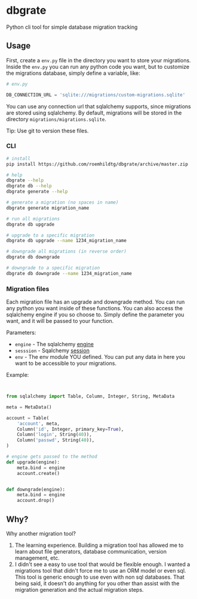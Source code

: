 # dbgrate
Python cli tool for simple database migration tracking

## Usage

First, create a `env.py` file in the directory you want to store your migrations. 
Inside the `env.py` you can run any python code you want, but to customize the 
migrations database, simply define a variable, like:

```python
# env.py

DB_CONNECTION_URL = 'sqlite:///migrations/custom-migrations.sqlite'

```

You can use any connection url that sqlalchemy supports, since
migrations are stored using sqlalchemy. By default, migrations
will be stored in the directory `migrations/migrations.sqlite`.

Tip: Use git to version these files.


### CLI
```bash
# install
pip install https://github.com/roemhildtg/dbgrate/archive/master.zip

# help
dbgrate --help
dbgrate db --help
dbgrate generate --help

# generate a migration (no spaces in name)
dbgrate generate migration_name

# run all migrations
dbgrate db upgrade

# upgrade to a specific migration
dbgrate db upgrade --name 1234_migration_name

# downgrade all migrations (in reverse order)
dbgrate db downgrade

# downgrade to a specific migration
dbgrate db downgrade --name 1234_migration_name
```

### Migration files

Each migration file has an upgrade and downgrade method. You can 
run any python you want inside of these functions. You can also
access the sqlalchemy engine if you so choose to. Simply define
the parameter you want, and it will be passed to your function.

Parameters: 

 - `engine` - The sqlalchemy [engine](https://docs.sqlalchemy.org/en/13/core/engines.html?highlight=create_engine#sqlalchemy.create_engine)
 - `sesssion` - Sqalchemy [session](https://docs.sqlalchemy.org/en/13/orm/session_basics.html#what-does-the-session-do)
 - `env` - The env module YOU defined. You can put any data in here you want to be accessible to your migrations.


Example: 

```python


from sqlalchemy import Table, Column, Integer, String, MetaData

meta = MetaData()

account = Table(
    'account', meta,
    Column('id', Integer, primary_key=True),
    Column('login', String(40)),
    Column('passwd', String(40)),
)

# engine gets passed to the method
def upgrade(engine):
    meta.bind = engine
    account.create()


def downgrade(engine):
    meta.bind = engine
    account.drop()

```

## Why?

Why another migration tool? 

1. The learning experience. Building a migration tool has allowed me to learn about file generators, database communication, version management, etc. 
2. I didn't see a easy to use tool that would be flexible enough. I wanted a migrations tool that didn't force me to use an ORM model or even sql. This tool is generic enough to use even with non sql databases. That being said, it doesn't do anything for you other than assist with the migration generation and the actual migration steps. 